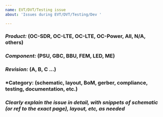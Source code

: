 ```yaml
---
name: EVT/DVT/Testing issue
about: 'Issues during EVT/DVT/Testing/Dev '

---
```


### *Product:* (OC-SDR, OC-LTE, OC-LTE, OC-Power, All, N/A, others)
   
### *Component:* (PSU, GBC, BBU, FEM, LED, ME)

### *Revision:* (A, B, C ...)

### *Category: (schematic, layout, BoM, gerber, compliance, testing, documentation, etc.)

### *Clearly explain the issue in detail, with snippets of schematic (or ref to the exact page), layout, etc, as needed*
